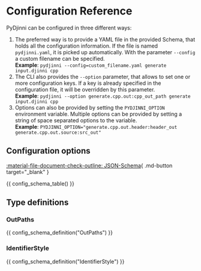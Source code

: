 # Configuration Reference

PyDjinni can be configured in three different ways:

1. The preferred way is to provide a YAML file in the provided Schema, that holds all the configuration information.
   If the file is named `pydjinni.yaml`, it is picked up automatically. With the parameter `--config` a custom filename
   can be specified.
   <br>**Example**: `pydjinni --config=custom_filename.yaml generate input.djinni cpp`
2. The CLI also provides the `--option` parameter, that allows to set one or more configuration keys.
   If a key is already specified in the configuration file, it will be overridden by this parameter.
   <br>**Example**: `pydjinni --option generate.cpp.out:cpp_out_path generate input.djinni cpp`
3. Options can also be provided by setting the `PYDJINNI_OPTION` environment variable. Multiple options can be provided
   by setting a string of space separated options to the variable.
   <br>**Example**: `PYDJINNI_OPTION="generate.cpp.out.header:header_out generate.cpp.out.source:src_out"`


## Configuration options

[:material-file-document-check-outline: JSON-Schema](/json-schema/config_schema.json){ .md-button target="_blank" }

{{ config_schema_table() }}

## Type definitions

### OutPaths

{{ config_schema_definition("OutPaths") }}

### IdentifierStyle

{{ config_schema_definition("IdentifierStyle") }}
